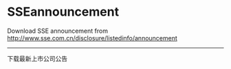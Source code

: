 # SSEannouncement
Download SSE announcement from http://www.sse.com.cn/disclosure/listedinfo/announcement


-----------------------------------------------------------------------------------------
下载最新上市公司公告


